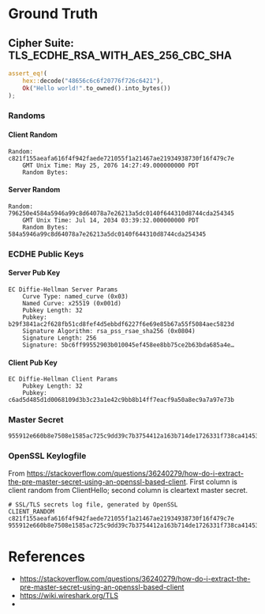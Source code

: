 # Ground Truth

## Cipher Suite: TLS_ECDHE_RSA_WITH_AES_256_CBC_SHA


```rust
assert_eq!(
    hex::decode("48656c6c6f20776f726c6421"),
    Ok("Hello world!".to_owned().into_bytes())
);
```

### Randoms

#### Client Random
```
Random: c821f155aeafa616f4f942faede721055f1a21467ae21934938730f16f479c7e
    GMT Unix Time: May 25, 2076 14:27:49.000000000 PDT
    Random Bytes: 
```

#### Server Random
```
Random: 796250e4584a5946a99c8d64078a7e26213a5dc0140f644310d8744cda254345
    GMT Unix Time: Jul 14, 2034 03:39:32.000000000 PDT
    Random Bytes: 584a5946a99c8d64078a7e26213a5dc0140f644310d8744cda254345
```

### ECDHE Public Keys

#### Server Pub Key
```
EC Diffie-Hellman Server Params
    Curve Type: named_curve (0x03)
    Named Curve: x25519 (0x001d)
    Pubkey Length: 32
    Pubkey: b29f3841ac2f628fb51cd8fef4d5ebbdf6227f6e69e85b67a55f5084aec5823d
    Signature Algorithm: rsa_pss_rsae_sha256 (0x0804)
    Signature Length: 256
    Signature: 5bc6ff99552903b010045ef458ee8bb75ce2b63bda685a4e…
```

#### Client Pub Key
```
EC Diffie-Hellman Client Params
    Pubkey Length: 32
    Pubkey: c6ad5d485d1d0068109d3b3c23a1e42c9bb8b14ff7eacf9a50a8ec9a7a97e73b
```

### Master Secret
```
955912e660b8e7508e1585ac725c9dd39c7b3754412a163b714de1726331f738ca414530abdf37dc8b58588f71a7c636
```

### OpenSSL Keylogfile
From https://stackoverflow.com/questions/36240279/how-do-i-extract-the-pre-master-secret-using-an-openssl-based-client. First column is client random from ClientHello; second column is cleartext master secret.


```
# SSL/TLS secrets log file, generated by OpenSSL
CLIENT_RANDOM c821f155aeafa616f4f942faede721055f1a21467ae21934938730f16f479c7e 955912e660b8e7508e1585ac725c9dd39c7b3754412a163b714de1726331f738ca414530abdf37dc8b58588f71a7c636
```



# References
* https://stackoverflow.com/questions/36240279/how-do-i-extract-the-pre-master-secret-using-an-openssl-based-client
* https://wiki.wireshark.org/TLS
* 